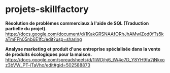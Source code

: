 # projets-skillfactory

**Résolution de problèmes commerciaux à l'aide de SQL (Traduction partielle du projet).**
https://docs.google.com/document/d/1KakGRSNAAfORhJhAMwlZod0fTs5kaTmFFh05nb6E1fc/edit?usp=sharing

**Analyse marketing et produit d'une entreprise spécialisée dans la vente de produits écologiques pour la maison.**
https://docs.google.com/spreadsheets/d/1IWDjhj6_tW4e7D_Y8YH9fa2jNkxoz3bVW_PT-iTaVho/edit#gid=502588873
